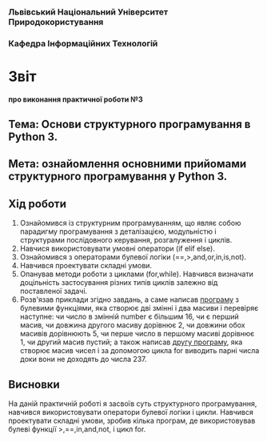 ### Львівський Національний Університет Природокористування 

### Кафедра Інформаційних Технологій 

# Звіт

#### про виконання практичної роботи №3

## Тема: Основи структурного програмування в Python 3.

## Мета: ознайомлення основними прийомами структурного програмування у Python 3.

## Хід роботи
1. Ознайомився із структурним програмуванням, що являє собою парадигму програмування з деталізацією, модульністю і структурами послідовного керування, розгалуження і циклів.
2. Навчися використовувати умовні оператори (if elif else).
3. Ознайомився з операторами булевої логіки (==,>,and,or,in,is,not).
4. Навчився проектувати складні умови.
5. Опанував методи роботи з циклами (for,while). Навчився визначати доцільність застосування різних типів циклів залежно від поставленої задачі.
6. Розв'язав приклади згідно завдань, а саме написав [програму](script.py) з булевими функціями, яка створює дві змінні і два масиви і перевіряє наступне: чи число в змінній number є більшим 16, чи є перший масив, чи довжина другого масиву дорівнює 2, чи довжини обох масивів дорівнюють 5, чи перше число в першому масиві дорівнює 1, чи другий масив пустий; а також написав [другу програму](script1.py), яка створює масив чисел і за допомогою цикла for виводить парні числа доки вони не доходять до числа 237.
## Висновки
На даній практичній роботі я засвоїв суть структурного програмування, навчився використовувати оператори булевої логіки і цикли. Навчився проектувати складні умови, зробив кілька програм, де використовував булеві функції >,==,in,and,not, і цикл for.